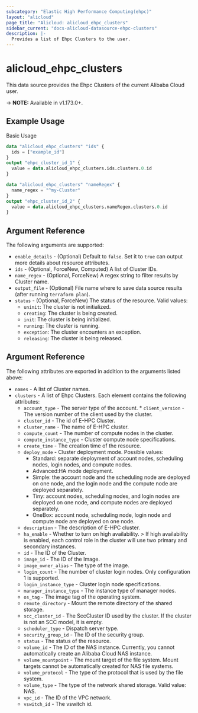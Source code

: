 ```yaml
---
subcategory: "Elastic High Performance Computing(ehpc)"
layout: "alicloud"
page_title: "Alicloud: alicloud_ehpc_clusters"
sidebar_current: "docs-alicloud-datasource-ehpc-clusters"
description: |-
  Provides a list of Ehpc Clusters to the user.
---
```


# alicloud\_ehpc\_clusters

This data source provides the Ehpc Clusters of the current Alibaba Cloud user.

-> **NOTE:** Available in v1.173.0+.

## Example Usage

Basic Usage

```terraform
data "alicloud_ehpc_clusters" "ids" {
  ids = ["example_id"]
}
output "ehpc_cluster_id_1" {
  value = data.alicloud_ehpc_clusters.ids.clusters.0.id
}

data "alicloud_ehpc_clusters" "nameRegex" {
  name_regex = "^my-Cluster"
}
output "ehpc_cluster_id_2" {
  value = data.alicloud_ehpc_clusters.nameRegex.clusters.0.id
}
```

## Argument Reference

The following arguments are supported:

* `enable_details` - (Optional) Default to `false`. Set it to `true` can output more details about resource attributes.
* `ids` - (Optional, ForceNew, Computed)  A list of Cluster IDs.
* `name_regex` - (Optional, ForceNew) A regex string to filter results by Cluster name.
* `output_file` - (Optional) File name where to save data source results (after running `terraform plan`).
* `status` - (Optional, ForceNew) The status of the resource. Valid values:
  * `uninit`: The cluster is not initialized.
  * `creating`: The cluster is being created.
  * `init`: The cluster is being initialized.
  * `running`: The cluster is running.
  * `exception`: The cluster encounters an exception.
  * `releasing`: The cluster is being released.

## Argument Reference

The following attributes are exported in addition to the arguments listed above:

* `names` - A list of Cluster names.
* `clusters` - A list of Ehpc Clusters. Each element contains the following attributes:
  * `account_type` - The server type of the account.
		* `client_version` - The version number of the client used by the cluster.
  * `cluster_id` - The id of E-HPC Cluster.
  * `cluster_name` - The name of E-HPC cluster.
  * `compute_count` - The number of compute nodes in the cluster.
  * `compute_instance_type` - Cluster compute node specifications.
  * `create_time` - The creation time of the resource.
  * `deploy_mode` - Cluster deployment mode. Possible values:
    - Standard: separate deployment of account nodes, scheduling nodes, login nodes, and compute nodes.
    - Advanced:HA mode deployment.
    - Simple: the account node and the scheduling node are deployed on one node, and the login node and the compute node are deployed separately.
    - Tiny: account nodes, scheduling nodes, and login nodes are deployed on one node, and compute nodes are deployed separately.
    - OneBox: account node, scheduling node, login node and compute node are deployed on one node.
  * `description` - The description of E-HPC cluster.
  * `ha_enable` - Whether to turn on high availability. > If high availability is enabled, each control role in the cluster will use two primary and secondary instances.
  * `id` - The ID of the Cluster.
  * `image_id` - The ID of the Image.
  * `image_owner_alias` - The type of the image.
  * `login_count` - The number of cluster login nodes. Only configuration 1 is supported.
  * `login_instance_type` - Cluster login node specifications.
  * `manager_instance_type` - The instance type of manager nodes.
  * `os_tag` - The image tag of the operating system.
  * `remote_directory` - Mount the remote directory of the shared storage.
  * `scc_cluster_id` - The SccCluster ID used by the cluster. If the cluster is not an SCC model, it is empty.
  * `scheduler_type` - Dispatch server type.
  * `security_group_id` - The ID of the security group.
  * `status` - The status of the resource.
  * `volume_id` - The ID of the NAS instance. Currently, you cannot automatically create an Alibaba Cloud NAS instance.
  * `volume_mountpoint` - The mount target of the file system. Mount targets cannot be automatically created for NAS file systems.
  * `volume_protocol` - The type of the protocol that is used by the file system.
  * `volume_type` - The type of the network shared storage. Valid value: NAS.
  * `vpc_id` - The ID of the VPC network.
  * `vswitch_id` - The vswitch id.